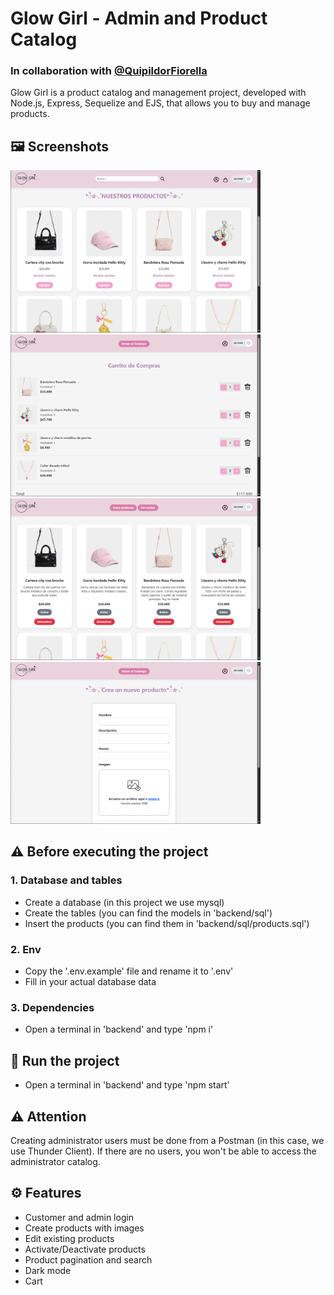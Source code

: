 <h1>Glow Girl - Admin and Product Catalog</h1>
<h3>In collaboration with <a href="https://github.com/QuipildorFiorela">@QuipildorFiorella</a></h3>
Glow Girl is a product catalog and management project, developed with Node.js, Express, Sequelize and EJS, that allows you to buy and manage products.

<h2>🖼️ Screenshots</h2>
<div display="flex">
  <img src="backend/src/public/img/screenshots/screenshot_1.png" alt="Captura de la pagina" width="400">
  <img src="backend/src/public/img/screenshots/screenshot_2.png" alt="Captura de la pagina" width="400">
  <img src="backend/src/public/img/screenshots/screenshot_3.png" alt="Captura de la pagina" width="400">
  <img src="backend/src/public/img/screenshots/screenshot_4.png" alt="Captura de la pagina" width="400">
</div>

<h2>⚠️ Before executing the project</h2>

<h3>1. Database and tables</h3>
  <ul>
    <li>Create a database (in this project we use mysql)</li>
    <li>Create the tables (you can find the models in 'backend/sql')</li>
    <li>Insert the products (you can find them in 'backend/sql/products.sql')</li>
  </ul>

<h3>2. Env</h3>
  <ul>
    <li>Copy the '.env.example' file and rename it to '.env'</li>
    <li>Fill in your actual database data</li>
  </ul>

<h3>3. Dependencies</h3>
  <ul>
    <li>Open a terminal in 'backend' and type 'npm i'</li>
  </ul>

<h2>🚀 Run the project</h2>
  <ul>
    <li>Open a terminal in 'backend' and type 'npm start'</li>
  </ul>

<h2>⚠️ Attention</h2>
Creating administrator users must be done from a Postman (in this case, we use Thunder Client). If there are no users, you won't be able to access the administrator catalog.

<h2>⚙️ Features</h2>
<ul>
  <li>Customer and admin login</li>
  <li>Create products with images</li>
  <li>Edit existing products</li>
  <li>Activate/Deactivate products</li>
  <li>Product pagination and search</li>
  <li>Dark mode</li>
  <li>Cart</li>
</ul>
